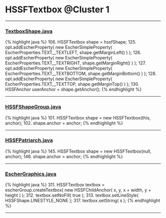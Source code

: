 # HSSFTextbox @Cluster 1

***

### [TextboxShape.java](https://searchcode.com/codesearch/view/15642364/)
{% highlight java %}
106. HSSFTextbox shape = hssfShape;
125. opt.addEscherProperty( new EscherSimpleProperty( EscherProperties.TEXT__TEXTLEFT, shape.getMarginLeft() ) );
126. opt.addEscherProperty( new EscherSimpleProperty( EscherProperties.TEXT__TEXTRIGHT, shape.getMarginRight() ) );
127. opt.addEscherProperty( new EscherSimpleProperty( EscherProperties.TEXT__TEXTBOTTOM, shape.getMarginBottom() ) );
128. opt.addEscherProperty( new EscherSimpleProperty( EscherProperties.TEXT__TEXTTOP, shape.getMarginTop() ) );
130. HSSFAnchor userAnchor = shape.getAnchor();
{% endhighlight %}

***

### [HSSFShapeGroup.java](https://searchcode.com/codesearch/view/15642300/)
{% highlight java %}
101. HSSFTextbox shape = new HSSFTextbox(this, anchor);
102. shape.anchor = anchor;
{% endhighlight %}

***

### [HSSFPatriarch.java](https://searchcode.com/codesearch/view/15642333/)
{% highlight java %}
145. HSSFTextbox shape = new HSSFTextbox(null, anchor);
146. shape.anchor = anchor;
{% endhighlight %}

***

### [EscherGraphics.java](https://searchcode.com/codesearch/view/15642323/)
{% highlight java %}
311. HSSFTextbox textbox = escherGroup.createTextbox( new HSSFChildAnchor( x, y, x + width, y + height ) );
312. textbox.setNoFill( true );
313. textbox.setLineStyle( HSSFShape.LINESTYLE_NONE );
317. textbox.setString( s );
{% endhighlight %}

***

